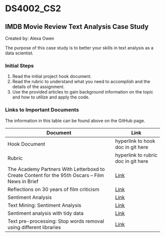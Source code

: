 # DS4002_CS2

## IMDB Movie Review Text Analysis Case Study 

Created by: Alexa Owen 

The purpose of this case study is to better your skills in text analysis as a data scientist. 

### Initial Steps 

1. Read the initial project hook document. 
2. Read the rubric to understand what you need to accomplish and the details of the assignment. 
3. Use the provided articles to gain background information on the topic and how to utilize and apply the code. 

### Links to Important Documents

The information in this table can be found above on the GitHub page.

<div align="center">

| Document | Link |
|--------|---------|
| Hook Document| hyperlink to hook doc in git here |
| Rubric | hyperlink to rubric doc in git here |
| The Academy Partners With Letterboxd to Create Content for the 95th Oscars – Film News in Brief | [Link](https://variety.com/2023/artisans/awards/film-news-in-brief-jan-23-1235499284/) |
| Reflections on 30 years of film criticism | [Link](https://www.cityweekly.net/utah/reflections-on-30-years-of-film-criticism/Content?oid=19549447) |
| Sentiment Analysis | [Link](https://bookdown.org/psonkin18/berkshire/sentiment.html) |
| Text Mining: Sentiment Analysis | [Link](https://uc-r.github.io/sentiment_analysis) |
| Sentiment analysis with tidy data | [Link](https://www.tidytextmining.com/sentiment.html) |
| Text pre-processing: Stop words removal using different libraries | [Link](https://towardsdatascience.com/text-pre-processing-stop-words-removal-using-different-libraries-f20bac19929a) |

</div>

